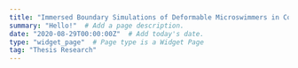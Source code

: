 ```yaml
---
title: "Immersed Boundary Simulations of Deformable Microswimmers in Complex Fluids"  # Add a page title.
summary: "Hello!"  # Add a page description.
date: "2020-08-29T00:00:00Z"  # Add today's date.
type: "widget_page"  # Page type is a Widget Page
tag: "Thesis Research"
---
```

